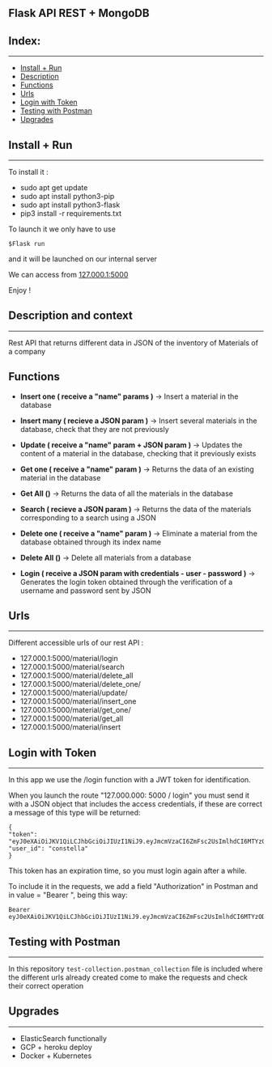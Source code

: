## Flask API REST + MongoDB  

## Index:
---

- [Install + Run](#-install--run)
- [Description](#-description-and-context)
- [Functions](#functions)
- [Urls ](#-urls)
- [Login with Token](#-login-with-token)
- [Testing with Postman](#-testing-with-postman)
- [Upgrades]()



## Install + Run
---
To install it :
- sudo apt get update
- sudo apt install python3-pip
- sudo apt install python3-flask
- pip3 install -r requirements.txt


To launch it we only have to use

    $Flask run 

and it will be launched on our internal server

We can access from [127.000.1:5000]()

Enjoy ! 

## Description and context
---
Rest API that returns different data in JSON of the inventory of Materials of a company


## Functions
- **Insert one ( receive a "name" params )** -> Insert a material in the database

- **Insert many ( recieve a JSON param )** -> Insert several materials in the database, check that they are not previously
- **Update ( receive a "name" param + JSON param  )** -> Updates the content of a material in the database, checking that it previously exists
- **Get one ( receive a "name" param )** -> Returns the data of an existing material in the database
- **Get All ()** -> Returns the data of all the materials in the database
- **Search ( recieve a JSON param )** -> Returns the data of the materials corresponding to a search using a JSON
- **Delete one ( receive a "name" param )** -> Eliminate a material from the database obtained through its index name
- **Delete All ()** -> Delete all materials from a database
- **Login ( receive a JSON param with credentials - user - password )** -> Generates the login token obtained through the verification of a username and password sent by JSON

## Urls
---
Different accessible urls of our rest API : 

- 127.000.1:5000/material/login
- 127.000.1:5000/material/search
- 127.000.1:5000/material/delete_all
- 127.000.1:5000/material/delete_one/<name> 
- 127.000.1:5000/material/update/<car>
- 127.000.1:5000/material/insert_one
- 127.000.1:5000/material/get_one/<car>
- 127.000.1:5000/material/get_all
- 127.000.1:5000/material/insert

## Login with Token
---

In this app we use the /login function with a JWT token for identification.

When you launch the route "127.000.000: 5000 / login" you must send it with a JSON object that includes the access credentials, if these are correct a message of this type will be returned:

    {
    "token": "eyJ0eXAiOiJKV1QiLCJhbGciOiJIUzI1NiJ9.eyJmcmVzaCI6ZmFsc2UsImlhdCI6MTYzODE5Mjg0MywianRpIjoiNmZmMTg3NTItZWUxYi00ZGMwLThhMWMtNmY5ODQ5ZWMyNzcyIiwidHlwZSI6ImFjY2VzcyIsInN1YiI6ImNvbnN0ZWxsYSIsIm5iZiI6MTYzODE5Mjg0MywiZXhwIjoxNjM4MTkzNzQzfQ.jSbVzwq914wUspEV7FSHRrBJjbakxWWmZbyRgJHZqUw",
    "user_id": "constella"
    }

This token has an expiration time, so you must login again after a while.

To include it in the requests, we add a field "Authorization" in Postman and in value = "Bearer <JWTtoken>", being this way:

    Bearer eyJ0eXAiOiJKV1QiLCJhbGciOiJIUzI1NiJ9.eyJmcmVzaCI6ZmFsc2UsImlhdCI6MTYzODE5Mjg0MywianRpIjoiNmZmMTg3NTItZWUxYi00ZGMwLThhMWMtNmY5ODQ5ZWMyNzcyIiwidHlwZSI6ImFjY2VzcyIsInN1YiI6ImNvbnN0ZWxsYSIsIm5iZiI6MTYzODE5Mjg0MywiZXhwIjoxNjM4MTkzNzQzfQ.jSbVzwq914wUspEV7FSHRrBJjbakxWWmZbyRgJHZqUw
## Testing with Postman 
---

In this repository `test-collection.postman_collection` file is included where the different urls already created come to make the requests and check their correct operation 



## Upgrades
---

- ElasticSearch functionally  
- GCP + heroku deploy 
- Docker + Kubernetes
